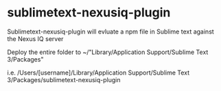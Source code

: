 # sublimetext-nexusiq-plugin
Sublimetext-nexusiq-plugin will evluate a npm file in Sublime text against the Nexus IQ server

Deploy the entire folder to ~/"Library/Application Support/Sublime Text 3/Packages"

i.e. /Users/[username]/Library/Application Support/Sublime Text 3/Packages/sublimetext-nexusiq-plugin
